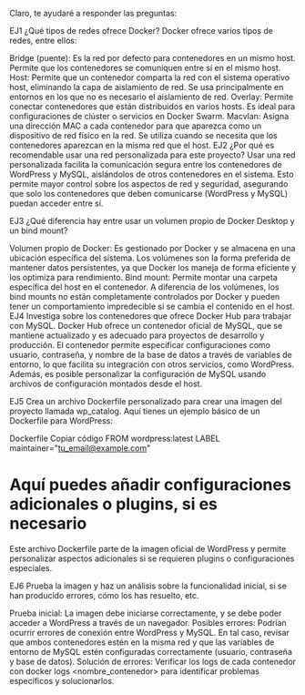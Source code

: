 Claro, te ayudaré a responder las preguntas:

EJ1 ¿Qué tipos de redes ofrece Docker? Docker ofrece varios tipos de redes, entre ellos:

Bridge (puente): Es la red por defecto para contenedores en un mismo host. Permite que los contenedores se comuniquen entre sí en el mismo host.
Host: Permite que un contenedor comparta la red con el sistema operativo host, eliminando la capa de aislamiento de red. Se usa principalmente en entornos en los que no es necesario el aislamiento de red.
Overlay: Permite conectar contenedores que están distribuidos en varios hosts. Es ideal para configuraciones de clúster o servicios en Docker Swarm.
Macvlan: Asigna una dirección MAC a cada contenedor para que aparezca como un dispositivo de red físico en la red. Se utiliza cuando se necesita que los contenedores aparezcan en la misma red que el host.
EJ2 ¿Por qué es recomendable usar una red personalizada para este proyecto?
Usar una red personalizada facilita la comunicación segura entre los contenedores de WordPress y MySQL, aislándolos de otros contenedores en el sistema. Esto permite mayor control sobre los aspectos de red y seguridad, asegurando que solo los contenedores que deben comunicarse (WordPress y MySQL) puedan acceder entre sí.

EJ3 ¿Qué diferencia hay entre usar un volumen propio de Docker Desktop y un bind mount?

Volumen propio de Docker: Es gestionado por Docker y se almacena en una ubicación específica del sistema. Los volúmenes son la forma preferida de mantener datos persistentes, ya que Docker los maneja de forma eficiente y los optimiza para rendimiento.
Bind mount: Permite montar una carpeta específica del host en el contenedor. A diferencia de los volúmenes, los bind mounts no están completamente controlados por Docker y pueden tener un comportamiento impredecible si se cambia el contenido en el host.
EJ4 Investiga sobre los contenedores que ofrece Docker Hub para trabajar con MySQL. Docker Hub ofrece un contenedor oficial de MySQL, que se mantiene actualizado y es adecuado para proyectos de desarrollo y producción. El contenedor permite especificar configuraciones como usuario, contraseña, y nombre de la base de datos a través de variables de entorno, lo que facilita su integración con otros servicios, como WordPress. Además, es posible personalizar la configuración de MySQL usando archivos de configuración montados desde el host.

EJ5 Crea un archivo Dockerfile personalizado para crear una imagen del proyecto llamada wp_catalog. Aquí tienes un ejemplo básico de un Dockerfile para WordPress:

Dockerfile
Copiar código
FROM wordpress:latest
LABEL maintainer="tu_email@example.com"
# Aquí puedes añadir configuraciones adicionales o plugins, si es necesario
Este archivo Dockerfile parte de la imagen oficial de WordPress y permite personalizar aspectos adicionales si se requieren plugins o configuraciones especiales.

EJ6 Prueba la imagen y haz un análisis sobre la funcionalidad inicial, si se han producido errores, cómo los has resuelto, etc.

Prueba inicial: La imagen debe iniciarse correctamente, y se debe poder acceder a WordPress a través de un navegador.
Posibles errores: Podrían ocurrir errores de conexión entre WordPress y MySQL. En tal caso, revisar que ambos contenedores estén en la misma red y que las variables de entorno de MySQL estén configuradas correctamente (usuario, contraseña y base de datos).
Solución de errores: Verificar los logs de cada contenedor con docker logs <nombre_contenedor> para identificar problemas específicos y solucionarlos.